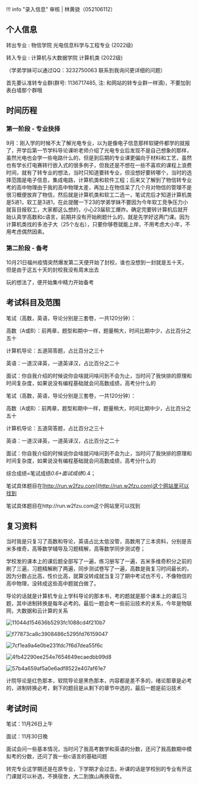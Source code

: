 !!! info "录入信息"
    审核 | 林黄骁（052106112）
## 个人信息

转出专业 : 物信学院 光电信息科学与工程专业 (2022级)

转入专业 : 计算机与大数据学院 计算机类 (2022级)

（学弟学妹可以通过QQ：3232750063 联系到我询问更详细的问题）

首先要认准转专业群(群号: 1136717485, 注: 和网站的转专业群一样滴)，不要加到表白墙那个群哦

## 时间历程

### 第一阶段 - 专业抉择

9月：刚入学的时候不太了解光电专业，以为是像电子信息那样软硬件都学的就报了，开学后第一节学科导论课听老师介绍了光电专业后发现不是自己想象的那样，虽然光电也会学一些电路什么的，但是到后期的专业课更偏向于材料和工艺，虽然也有学长打电赛转行嵌入式的很多例子，但我还是不想在一些不喜欢的课程上浪费时间，就有了转专业的想法，当时只知道要转专业，但没想好要转哪个，当时的选择范围是电子信息，集成电路，计算机类和软件工程；后来又了解到了物信转专业考的高中物理由于我的高中物理太差，再加上在物信呆了几个月对物信的管理不是很习概便放弃了物信，然后就是计算机类和软工二选一，笔试完后才知道计算机类是5进1，软工是3进1，在此提醒一下23的学弟学妹不要因为今年软工竞争压力小就盲目报软工，大家都这么想的，小心23届软工爆炸。确定完要转计算机后就开始认真学高数和c语言，前期并没有开始刷题什么的，就是先学好这两门课。因为计算机类找的多池子大（25个左右），只要你够卷就能上岸，不用考虑大小年，不用考虑偶然因素。

### 第二阶段 - 备考

10月21日福州疫情突然爆发第二天便开始了封校，谁也没想到一封就是五十天，但是由于这五十天的封校我没有周末出去

玩的想法了，便开始集中精力开始备考

## 考试科目及范围

笔试（高数，英语，导论分别是三套卷，一共120分钟）：

高数（A或B）：前两章，题型和期中一样，题量稍大，时间比期中少，占比百分之五十

计算机导论：五道简答题，占比百分之三十

英语：一道汉译英，一道英译汉，占比百分之二十

面试：你自我介绍的时候说你会啥就问啥问到不会为止，当时问了我快排的原理和时间复杂度，如果说没有编程基础就会问高数成绩，高考分什么的

笔试（高数，英语，导论分别是三套卷，一共120分钟）：

高数（A或B）：前两章，题型和期中一样，题量稍大，时间比期中少，占比百分之五十

计算机导论：五道简答题，占比百分之三十

英语：一道汉译英，一道英译汉，占比百分之二十

面试：你自我介绍的时候说你会啥就问啥问到不会为止，当时问了我快排的原理和时间复杂度，如果说没有编程基础就会问高数成绩，高考分什么的

综合成绩=笔试成绩*0.6+面试成绩*0.4；

笔试具体题目在[http://run.w2fzu.com](http://run.w2fzu.com)这个网站里可以找到



笔试具体题目在http://run.w2fzu.com这个网站里可以找到

## 复习资料

当时我是只复习了高数和导论，英语占比太低没管，高数用了三本资料，分别是吉米多维奇，高等数学辅导及习题精解，高等数学同步测试卷；


学校发的课本上的课后题全部写了一遍，练习册写了一遍，吉米多维奇积分之前的刷了三遍，习题精解刷了两遍，同步测试卷写了一遍，高数是我复习时间最长的，因为分数占比高，性价比高，就算没转成就当复习了期中考试也不亏，不像物信的高中物理，没转成这些高中题就白做了。


导论的话就是计算机专业上学科导论的那本书，考的题就是那个课本上的课后习题，其中进制转换是每年必考的。最后一题会考一些前沿技术的关系，今年是物联网，大数据和云计算的关系

![11044d154636b5293fc1088cd4f210b7](https://img.w2fzu.com/etc/202308281310326.png)

![f77873ca8c3908486c5295fd76159047](https://img.w2fzu.com/etc/202308281310205.png)

![7cf1ea9a4e0be231fdc7f6d7dea55f6c](https://img.w2fzu.com/etc/202308281312983.png)

![4fb42290ee254e7654649ecaedbb99d8](https://img.w2fzu.com/etc/202308281312247.png)

![57b4a659af5a0e6adf8522e407af61e7](https://img.w2fzu.com/etc/202308281312650.png)

计院导论是红色那本，软院导论是黑色那本，内容都是差不多的，绪论那章是必考的，进制转换必考，剩下的题目是从剩下的章节中选的，最后一题是前沿技术

## 考试时间

笔试：11月26日上午

面试：11月30日晚

面试会问一些基本情况，当时问了我高考数学和英语的分数，还问了我高数期中模拟考的分数，还问了我一些c语言的基础问题

转完专业这学期还是在原专业，下学期才会过去，补课的话是学校别的专业有开这门课就可以补选，不换宿舍，大二到旗山再换宿舍。